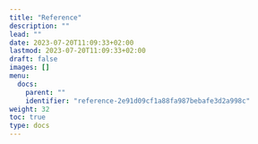```yaml
---
title: "Reference"
description: ""
lead: ""
date: 2023-07-20T11:09:33+02:00
lastmod: 2023-07-20T11:09:33+02:00
draft: false
images: []
menu:
  docs:
    parent: ""
    identifier: "reference-2e91d09cf1a88fa987bebafe3d2a998c"
weight: 32
toc: true
type: docs
---
```

